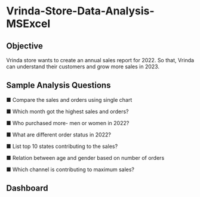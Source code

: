 # Vrinda-Store-Data-Analysis-MSExcel
## Objective
Vrinda store wants to create an annual sales report for 2022. So that, Vrinda can understand their customers and grow more sales in 2023.
## Sample Analysis Questions
■ Compare the sales and orders using single chart

■ Which month got the highest sales and orders?

■ Who purchased more- men or women in 2022?

■ What are different order status in 2022?

■ List top 10 states contributing to the sales?

■ Relation between age and gender based on number of orders

■ Which channel is contributing to maximum sales?

## Dashboard
